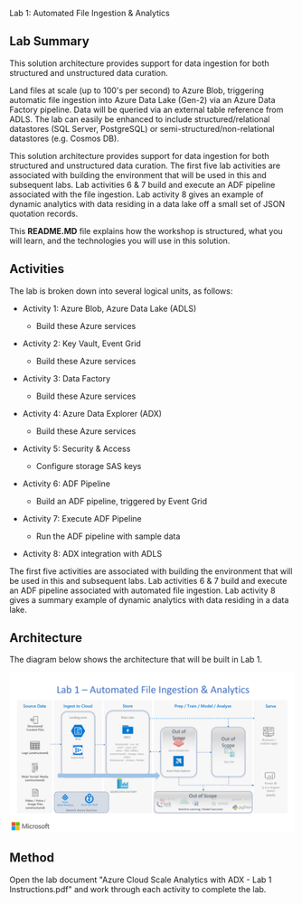 Lab 1: Automated File Ingestion & Analytics

Lab Summary
-----------

This solution architecture provides support for data ingestion for both
structured and unstructured data curation.

Land files at scale (up to 100's per second) to Azure Blob, triggering
automatic file ingestion into Azure Data Lake (Gen-2) via an Azure Data
Factory pipeline. Data will be queried via an external table reference
from ADLS. The lab can easily be enhanced to include
structured/relational datastores (SQL Server, PostgreSQL) or
semi-structured/non-relational datastores (e.g. Cosmos DB).

This solution architecture provides support for data ingestion for both
structured and unstructured data curation. The first five lab activities
are associated with building the environment that will be used in this
and subsequent labs. Lab activities 6 & 7 build and execute an ADF
pipeline associated with the file ingestion. Lab activity 8 gives an
example of dynamic analytics with data residing in a data lake off a
small set of JSON quotation records.

This **README.MD** file explains how the workshop is structured, what
you will learn, and the technologies you will use in this solution.

Activities
----------

The lab is broken down into several logical units, as follows:

-   Activity 1: Azure Blob, Azure Data Lake (ADLS)

    -   Build these Azure services

-   Activity 2: Key Vault, Event Grid

    -   Build these Azure services

-   Activity 3: Data Factory

    -   Build these Azure services

-   Activity 4: Azure Data Explorer (ADX)

    -   Build these Azure services

-   Activity 5: Security & Access

    -   Configure storage SAS keys

-   Activity 6: ADF Pipeline

    -   Build an ADF pipeline, triggered by Event Grid

-   Activity 7: Execute ADF Pipeline

    -   Run the ADF pipeline with sample data

-   Activity 8: ADX integration with ADLS

The first five activities are associated with building the environment
that will be used in this and subsequent labs. Lab activities 6 & 7
build and execute an ADF pipeline associated with automated file
ingestion. Lab activity 8 gives a summary example of dynamic analytics
with data residing in a data lake.

Architecture
------------

The diagram below shows the architecture that will be built in Lab 1.

![](media/image1.png)

Method
------

Open the lab document "Azure Cloud Scale Analytics with ADX - Lab 1
Instructions.pdf" and work through each activity to complete the lab.
